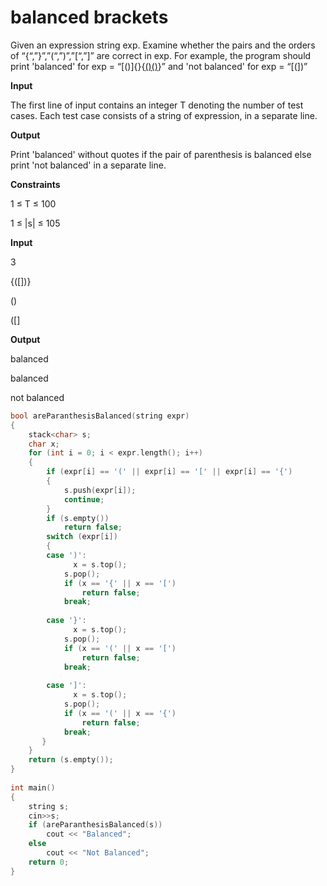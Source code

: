 # balanced brackets

Given an expression string exp. Examine whether the pairs and the orders of “{“,”}”,”(“,”)”,”[“,”]” are correct in exp.
For example, the program should print 'balanced' for exp = “[()]{}{[()()]()}” and 'not balanced' for exp = “[(])”

**Input**

The first line of input contains an integer T denoting the number of test cases.  Each test case consists of a string of expression, in a separate line.

**Output**

Print 'balanced' without quotes if the pair of parenthesis is balanced else print 'not balanced' in a separate line.

**Constraints**

1 ≤ T ≤ 100

1 ≤ |s| ≤ 105

**Input**

3

{([])}

()

([]

**Output**

balanced

balanced

not balanced

```cpp
bool areParanthesisBalanced(string expr) 
{ 
    stack<char> s; 
    char x; 
    for (int i = 0; i < expr.length(); i++) 
    { 
        if (expr[i] == '(' || expr[i] == '[' || expr[i] == '{')
        { 
            s.push(expr[i]); 
            continue; 
        } 
        if (s.empty()) 
            return false; 
        switch (expr[i]) 
        { 
        case ')': 
              x = s.top(); 
            s.pop(); 
            if (x == '{' || x == '[') 
                return false; 
            break; 
  
        case '}': 
              x = s.top(); 
            s.pop(); 
            if (x == '(' || x == '[') 
                return false; 
            break; 
  
        case ']': 
              x = s.top(); 
            s.pop(); 
            if (x == '(' || x == '{') 
                return false; 
            break; 
       } 
    } 
    return (s.empty()); 
} 
  
int main() 
{ 
    string s;
    cin>>s;
    if (areParanthesisBalanced(s)) 
        cout << "Balanced"; 
    else
        cout << "Not Balanced"; 
    return 0; 
} 
